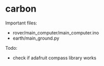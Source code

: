 # carbon


Important files:
- rover/main_computer/main_computer.ino
- earth/main_ground.py


Todo:
- check if adafruit compass library works
